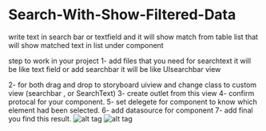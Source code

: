 # Search-With-Show-Filtered-Data
write text in search bar or textfield and it will show match from table list that will show matched text in list under component


step to work in your project 
1- add files that you need for searchtext it will be like text field
or add searchbar it will be like UIsearchbar view 

2- for both drag and drop to storyboard uiview and change class to custom view (searchbar , or SearchText)
3- create outlet from this view 
4- confirm protocal for your component.
5- set delegete for component to know which element had been selected.
6- add datasource for component
7- add final you find this result.
 ![alt tag](https://github.com/ragaie/Search-With-Show-Filtered-Data/blob/master/SearchBar%26SearchText/Simulator%20Screen%20Shot%20Sep%2012%2C%202017%2C%206.07.48%20PM.png)
 ![alt tag](https://github.com/ragaie/Search-With-Show-Filtered-Data/blob/master/SearchBar%26SearchText/Simulator%20Screen%20Shot%20Sep%2012%2C%202017%2C%206.07.54%20PM.png)
